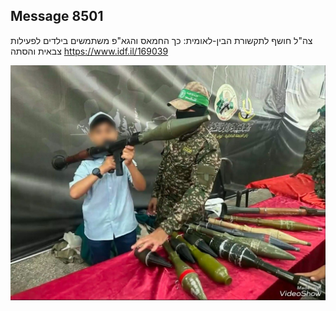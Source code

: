 ## Message 8501

צה"ל חושף לתקשורת הבין-לאומית:
כך החמאס והגא"פ משתמשים בילדים לפעילות צבאית והסתה
https://www.idf.il/169039

![Photo](./8501/8501_photo.jpg)
